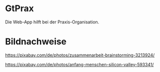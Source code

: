 # GtPrax
Die Web-App hilft bei der Praxis-Organisation.

# Bildnachweise
https://pixabay.com/de/photos/zusammenarbeit-brainstorming-3213924/

https://pixabay.com/de/photos/anfang-menschen-silicon-valley-593341/
